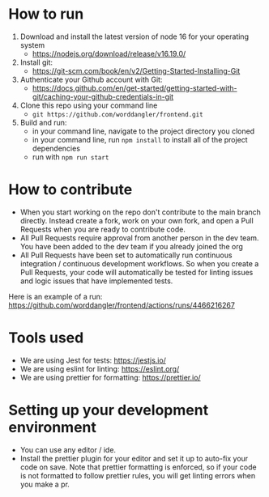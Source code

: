 # How to run

1. Download and install the latest version of node 16 for your operating system
    - https://nodejs.org/download/release/v16.19.0/
2. Install git:
    - https://git-scm.com/book/en/v2/Getting-Started-Installing-Git
3. Authenticate your Github account with Git:
    - https://docs.github.com/en/get-started/getting-started-with-git/caching-your-github-credentials-in-git
4. Clone this repo using your command line
    - `git https://github.com/worddangler/frontend.git`
5. Build and run:
    - in your command line, navigate to the project directory you cloned
    - in your command line, run `npm install` to install all of the project dependencies
    - run with `npm run start`

# How to contribute
- When you start working on the repo don't contribute to the main branch directly. Instead create a fork, work on your own fork, and open a Pull Requests when you are ready to contribute code.
- All Pull Requests require approval from another person in the dev team. You have been added to the dev team if you already joined the org
- All Pull Requests have been set to automatically run continuous integration / continuous development workflows. So when you create a Pull Requests, your code will automatically be tested for linting issues and logic issues that have implemented tests. 

Here is an example of a run: https://github.com/worddangler/frontend/actions/runs/4466216267

# Tools used
- We are using Jest for tests: https://jestjs.io/
- We are using eslint for linting: https://eslint.org/
- We are using prettier for formatting: https://prettier.io/

# Setting up your development environment
- You can use any editor / ide.
- Install the prettier plugin for your editor and set it up to auto-fix your code on save. Note that prettier formatting is enforced, so if your code is not formatted to follow prettier rules, you will get linting errors when you make a pr.
